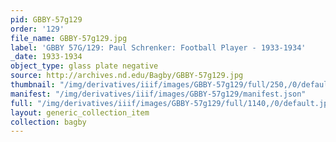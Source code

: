 ```yaml
---
pid: GBBY-57g129
order: '129'
file_name: GBBY-57g129.jpg
label: 'GBBY 57G/129: Paul Schrenker: Football Player - 1933-1934'
_date: 1933-1934
object_type: glass plate negative
source: http://archives.nd.edu/Bagby/GBBY-57g129.jpg
thumbnail: "/img/derivatives/iiif/images/GBBY-57g129/full/250,/0/default.jpg"
manifest: "/img/derivatives/iiif/images/GBBY-57g129/manifest.json"
full: "/img/derivatives/iiif/images/GBBY-57g129/full/1140,/0/default.jpg"
layout: generic_collection_item
collection: bagby
---
```

